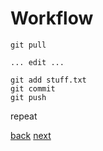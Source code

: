 # Workflow

```
git pull

... edit ...

git add stuff.txt
git commit
git push
```

repeat

[back](12-00-git-diff.md) [next](14-00-more.md)

